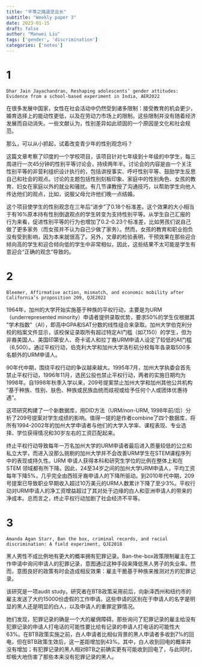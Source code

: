 ```yaml
---
title: "平等之路道坚且长"
subtitle: "Weekly paper 3"
date: 2023-01-15
draft: false
author: "Manwei Liu"
tags: ['gender', 'discrimination']
categories: ['notes']
---
```


# 1
`Dhar Jain Jayachandran, Reshaping adolescents’ gender attitudes: Evidence from a school-based experiment in India, AER2022`

在很多发展中国家，女性在社会活动中仍然受到诸多限制：接受教育的机会更少，婚育选择上的能动性更低，以及在劳动力市场上的限制。这些限制并没有随着经济发展而自动消失。一些文献认为，性别差异如此顽固的一个原因是文化和社会规范。

那么，可以从小抓起，试着改变青少年的性别观念吗？

这篇文章考察了印度的一个学校项目，该项目针对七年级到十年级的中学生，每三周进行一次45分钟的性别平等讨论会，持续两年半。讨论会的内容是由一个关注性别平等的非营利组织设计执行的，包括讲授事实、呼吁性别平等、鼓励学生反思自己和社会的观点。讨论的主题包括性别刻板印象、家庭中的性别角色、女孩的教育、妇女在家庭以外的就业和骚扰。有几节课教授了沟通技巧，以帮助学生向他人传达他们的观点，比如，说服父母允许他们晚一点结婚。

这个项目使学生的性别观念在三年后“进步”了0.18个标准差。这个效果的大小相当于有16%原本持有性别倒退观点的学生转变为支持性别平等。从学生自己汇报的行为来看，促进性别平等的行为也增加了0.2-0.23个标准差，比如男孩们说自己做了更多家务（而女孩并不认为自己少做了家务）。然而，女孩的教育和职业抱负没有受到影响，因为本来就很高了。另外，文章的检验表明，干预效果在那些迎合倾向高的学生和迎合倾向低的学生中非常相似，因此，这些结果不太可能是学生有意迎合“正确的观念”导致的。

# 2
`Bleemer, Affirmative action, mismatch, and economic mobility after California’s proposition 209, QJE2022`

1964年，加州的大学开始实施基于种族的平权行动，主要是为URM（underrepresented minority）申请者提供录取优势，要求50%的学生仅根据其 "学术指数"（AI），即高中GPA和SAT分数的线性组合来录取。加州大学伯克利分校的档案文件显示，该校保证录取所有超过特定AI门槛（如7,150）的学生，但为非裔美国人、美国印第安人、奇卡诺人和拉丁裔URM申请人设定了较低的AI门槛（6,500）。通过平权行动，伯克利大学和加州大学洛杉矶分校每年各录取500多名额外的URM申请人。

90年代中期，围绕平权行动的争议越来越大。1995年7月，加州大学执委会首先禁止平权行动，1996年11月，选民公投也禁止平权行动，两者的实施日期均为1998年。自1998年秋季入学以来，209号提案禁止加州大学和加州其他公共机构 “基于种族、性别、肤色、种族或民族血统而歧视或给予任何个人或团体优惠待遇”。

这项研究构建了一个新数据库，用DID方法（URM/non-URM, 1998年前/后）分析了209号提案对学生成绩的影响。值得一提的是作者combine了四个数据库，将所有1994-2002年的加州大学申请者与他们的大学入学率、课程表现、专业选择、学位获得情况和30岁左右的工资匹配起来。

终止平权行动导致每年一万名加州大学的URM申请者最后进入质量较低的公立和私立大学，而进入没那么挑剔的加州大学并不会改善URM学生在STEM课程序列中的表现或持久性。URM 申请人获得本科和研究生学位的比例在整体上和在 STEM 领域都有所下降。因此，24至34岁之间的加州大学URM申请人，平均工资每年下降5%，几乎完全由西班牙裔申请人的下降所驱动。到2010年代中期，209号提案已导致职业早期收入超过10万美元的URM人数累计下降了至少3%。平权行动对URM申请人的净工资增益超过了其对处于边缘的白人和亚洲申请人的带来的净成本。总而言之，终止平权行动加剧了社会经济不平等。

# 3
`Amanda Agan Starr, Ban the box, criminal records, and racial discrimination: A field experiment, QJE2018`

黑人男性不成比例地有更大的概率拥有犯罪记录。Ban-the-box政策限制雇主在工作申请中询问申请人的犯罪记录，意图通过这种手段来降低黑人男子的失业率。然而，意图良好的政策有时会造成相反效果：雇主干脆基于种族来推测对方的犯罪记录。

该研究是一项audit study。研究者在BTB政策采用前后，向新泽西州和纽约市的雇主发送了大约15000份虚假的工作申请。这些申请的区别在于申请人的名字是明显的黑人还是明显的白人，以及申请人的重罪定罪情况。

她们发现，犯罪记录的确是一个大的雇佣障碍。那些询问了犯罪记录的雇主给没有犯罪记录的申请人打电话的可能性要比给有记录的申请人打电话的可能性大63%。在BTB政策实施之前，白人申请者比相似背景的黑人申请者多收到7%的回电，但在BTB政策生效后，这一差距增加到43%。其中，白人收到回电的概率并没有增加；有犯罪记录的黑人相对BTB之前确实更有可能收到回电了，与此同时，却极大地伤害了那些本来没有犯罪记录的黑人。